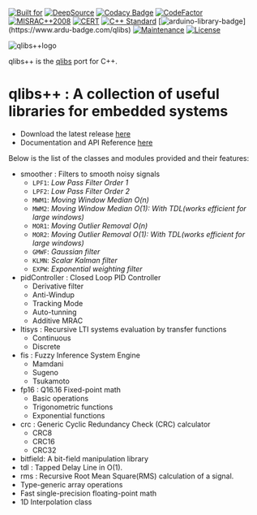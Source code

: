 [![Built for](https://img.shields.io/badge/built%20for-microcontrollers-lightgrey?logo=WhiteSource)](https://github.com/kmilo17pet/qlibs-cpp)
[![DeepSource](https://app.deepsource.com/gh/kmilo17pet/qlibs-cpp.svg/?label=active+issues&show_trend=true&token=v2gmYWIv1qjuUS9q01v_ncon)](https://app.deepsource.com/gh/kmilo17pet/qlibs-cpp/)
[![Codacy Badge](https://app.codacy.com/project/badge/Grade/2773da9d554f4f8abc31e76b7bcd33c3)](https://app.codacy.com/gh/kmilo17pet/qlibs-cpp/dashboard?utm_source=gh&utm_medium=referral&utm_content=&utm_campaign=Badge_grade)
[![CodeFactor](https://www.codefactor.io/repository/github/kmilo17pet/qlibs-cpp/badge)](https://www.codefactor.io/repository/github/kmilo17pet/qlibs-cpp)
[![MISRAC++2008](https://img.shields.io/badge/MISRAC++2008-Compliant-blue.svg?logo=verizon)](https://www.misra.org.uk/)
[![CERT](https://img.shields.io/badge/CERT-Compliant-blue.svg?logo=cplusplus)](https://wiki.sei.cmu.edu/confluence/display/seccode/SEI+CERT+Coding+Standards)
[![C++ Standard](https://img.shields.io/badge/STD-C++11-green.svg?logo=cplusplus)](https://en.cppreference.com/w/cpp/11)
[![arduino-library-badge](https://www.ardu-badge.com/badge/qlibs.svg?)](https://www.ardu-badge.com/qlibs)
[![Maintenance](https://img.shields.io/badge/Maintained%3F-yes-green.svg?logo=textpattern)](https://github.com/kmilo17pet/QuarkTS-cpp/graphs/commit-activity)
[![License](https://img.shields.io/github/license/kmilo17pet/QuarkTS-cpp?logo=livejournal)](https://github.com/kmilo17pet/QuarkTS-cpp/blob/master/LICENSE)


![qlibs++logo](https://github.com/kmilo17pet/qlibs-cpp/assets/11412210/76b07eb7-b522-449e-be1b-c4349bb02dd6)

qlibs++ is the [qlibs](https://github.com/kmilo17pet/qlibs)  port for C++.

# qlibs++ : A collection of useful libraries for embedded systems

* Download the latest release [here](https://github.com/kmilo17pet/qlibs-cpp/releases)
* Documentation and API Reference [here](https://kmilo17pet.github.io/qlibs-cpp/)


Below is the list of the classes and modules provided and their features:

- smoother : Filters to smooth noisy signals
   - `LPF1`: _Low Pass Filter Order 1_
   - `LPF2`: _Low Pass Filter Order 2_
   - `MWM1`: _Moving Window Median O(n)_
   - `MWM2`: _Moving Window Median O(1): With TDL(works efficient for large windows)_
   - `MOR1`: _Moving Outlier Removal O(n)_
   - `MOR2`: _Moving Outlier Removal O(1): With TDL(works efficient for large windows)_
   - `GMWF`: _Gaussian filter_
   - `KLMN`: _Scalar Kalman filter_
   - `EXPW`: _Exponential weighting filter_
- pidController : Closed Loop PID Controller
  - Derivative filter
  - Anti-Windup
  - Tracking Mode
  - Auto-tunning
  - Additive MRAC
- ltisys : Recursive LTI systems evaluation by transfer functions
  - Continuous
  - Discrete
- fis : Fuzzy Inference System Engine
  - Mamdani
  - Sugeno
  - Tsukamoto
- fp16 : Q16.16 Fixed-point math
  - Basic operations
  - Trigonometric functions
  - Exponential functions
- crc : Generic Cyclic Redundancy Check (CRC) calculator
  - CRC8
  - CRC16
  - CRC32
- bitfield: A bit-field manipulation library
- tdl : Tapped Delay Line in O(1).
- rms : Recursive Root Mean Square(RMS) calculation of a signal.
- Type-generic array operations
- Fast single-precision floating-point math
- 1D Interpolation class